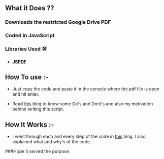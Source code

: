 ## What it Does ??

### Downloads the restricted Google Drive PDF 

### **Coded in JavaScript**

### Libraries Used 🛠  

- **[JSPDF]**

## How To use :-

- Just copy the code and paste it in the console where the pdf file is open and hit enter.

- Read [this](https://javascript.plainenglish.io/how-i-coded-a-script-to-download-the-download-restricted-files-of-google-drive-718e74c55a68) blog to know some Do's and Dont's and also my motivation behind writing this script. 

## How It Works :-

- I went through each and every step of the code in [this](https://mohithgupta.medium.com/how-i-coded-a-script-to-download-the-download-restricted-files-of-google-drive-718e74c55a68) blog. I also explained what and why's of the code.

[JSPDF]: <https://artskydj.github.io/jsPDF/docs/jsPDF.html>

###Hope it served the purpose

